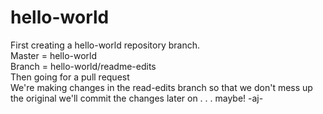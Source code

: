 # hello-world
First creating a hello-world repository branch.<br>
    Master = hello-world<br>
    Branch = hello-world/readme-edits<br>
Then going for a pull request<br>
We're making changes in the read-edits branch so that we don't mess up the original
we'll commit the changes later on . . . maybe!
 -aj-

